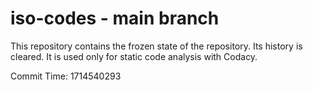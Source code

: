# iso-codes - main branch

This repository contains the frozen state of the repository.
Its history is cleared. It is used only for static code
analysis with Codacy.

Commit Time: 1714540293